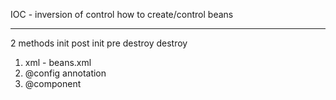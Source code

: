 IOC - 
inversion of control
how to create/control beans

---
2 methods
init
post init
pre destroy
destroy



1) xml - beans.xml
2) @config annotation
3) @component